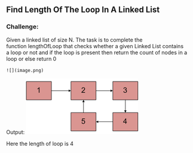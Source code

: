 ## Find Length Of The Loop In A Linked List

### Challenge: 

Given a linked list of size N. The task is to complete the function lengthOfLoop that checks whether a given Linked List contains a loop or not and if the loop is present then return the count of nodes in a loop or else return 0

	![](image.png)

Output:
	![](image.png)
	
	
Here the length of loop is 4 
